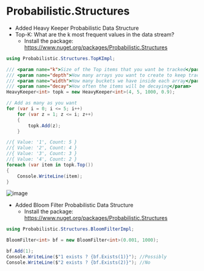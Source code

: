 # Probabilistic.Structures

- Added Heavy Keeper Probabilistic Data Structure
- Top-K: What are the k most frequent values in the data stream?
  * Install the package: https://www.nuget.org/packages/Probabilistic.Structures

```C#
using Probabilistic.Structures.TopKImpl;

/// <param name="k">Size of the Top items that you want be tracked</param>
/// <param name="depth">How many arrays you want to create to keep track of items fingerprints</param>
/// <param name="width">How many buckets we have inside each array</param>
/// <param name="decay">How often the items will be decaying</param>
HeavyKeeper<int> topk = new HeavyKeeper<int>(4, 5, 1000, 0.9);

// Add as many as you want
for (var i = 0; i <= 5; i++)
    for (var z = 1; z <= i; z++)
    {
        topk.Add(z);
    }

//{ Value: '1', Count: 5 }
//{ Value: '2', Count: 4 }
//{ Value: '3', Count: 3 }
//{ Value: '4', Count: 2 }
foreach (var item in topk.Top())
{
    Console.WriteLine(item);
}
```
![image](https://github.com/fernandozago/Probabilistic.Structures/assets/12010709/7c4f1450-867b-4978-9b1e-066ad7a32352)

- Added Bloom Filter Probabilistic Data Structure
  * Install the package: https://www.nuget.org/packages/Probabilistic.Structures

```C#
using Probabilistic.Structures.BloomFilterImpl;

BloomFilter<int> bf = new BloomFilter<int>(0.001, 1000);

bf.Add(1);
Console.WriteLine($"1 exists ? {bf.Exists(1)}"); //Possibly
Console.WriteLine($"2 exists ? {bf.Exists(2)}"); //No
```

